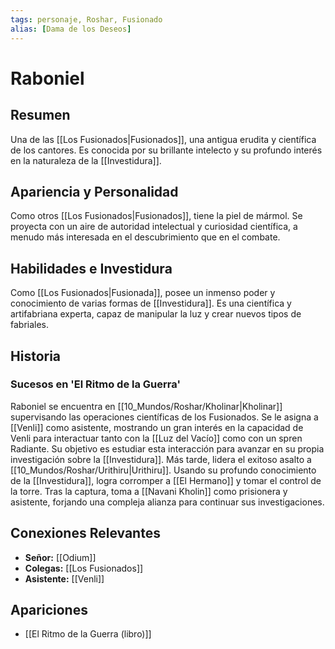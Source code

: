 ```yaml
---
tags: personaje, Roshar, Fusionado
alias: [Dama de los Deseos]
---
```


# Raboniel

## Resumen
Una de las [[Los Fusionados|Fusionados]], una antigua erudita y científica de los cantores. Es conocida por su brillante intelecto y su profundo interés en la naturaleza de la [[Investidura]].

## Apariencia y Personalidad
Como otros [[Los Fusionados|Fusionados]], tiene la piel de mármol. Se proyecta con un aire de autoridad intelectual y curiosidad científica, a menudo más interesada en el descubrimiento que en el combate.

## Habilidades e Investidura
Como [[Los Fusionados|Fusionada]], posee un inmenso poder y conocimiento de varias formas de [[Investidura]]. Es una científica y artifabriana experta, capaz de manipular la luz y crear nuevos tipos de fabriales.

## Historia
### Sucesos en 'El Ritmo de la Guerra'
Raboniel se encuentra en [[10_Mundos/Roshar/Kholinar|Kholinar]] supervisando las operaciones científicas de los Fusionados. Se le asigna a [[Venli]] como asistente, mostrando un gran interés en la capacidad de Venli para interactuar tanto con la [[Luz del Vacío]] como con un spren Radiante. Su objetivo es estudiar esta interacción para avanzar en su propia investigación sobre la [[Investidura]]. Más tarde, lidera el exitoso asalto a [[10_Mundos/Roshar/Urithiru|Urithiru]]. Usando su profundo conocimiento de la [[Investidura]], logra corromper a [[El Hermano]] y tomar el control de la torre. Tras la captura, toma a [[Navani Kholin]] como prisionera y asistente, forjando una compleja alianza para continuar sus investigaciones.

## Conexiones Relevantes
* **Señor:** [[Odium]]
* **Colegas:** [[Los Fusionados]]
* **Asistente:** [[Venli]]

## Apariciones
* [[El Ritmo de la Guerra (libro)]]
